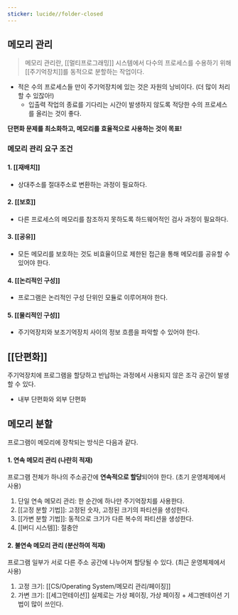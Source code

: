 ```yaml
---
sticker: lucide//folder-closed
---
```


## 메모리 관리

>메모리 관리란, [[멀티프로그래밍]] 시스템에서 다수의 프로세스를 수용하기 위해 [[주기억장치]]를 동적으로 분할하는 작업이다.
- 적은 수의 프로세스들 만이 주기억장치에 있는 것은 자원의 낭비이다. (더 많이 처리할 수 있잖아!)
	- 입출력 작업의 종료를 기다리는 시간이 발생하지 않도록 적당한 수의 프로세스를 올리는 것이 좋다.

**단편화 문제를 최소화하고, 메모리를 효율적으로 사용하는 것이 목표!**


### 메모리 관리 요구 조건

#### 1. [[재배치]]
- 상대주소를 절대주소로 변환하는 과정이 필요하다.

#### 2. [[보호]]
- 다른 프로세스의 메모리를 참조하지 못하도록 하드웨어적인 검사 과정이 필요하다.

#### 3. [[공유]]
- 모든 메모리를 보호하는 것도 비효율이므로 제한된 접근을 통해 메모리를 공유할 수 있어야 한다.

#### 4. [[논리적인 구성]]
- 프로그램은 논리적인 구성 단위인 모듈로 이루어져야 한다.

#### 5. [[물리적인 구성]]
- 주기억장치와 보조기억장치 사이의 정보 흐름을 파악할 수 있어야 한다.


## [[단편화]]

주기억장치에 프로그램을 할당하고 반납하는 과정에서 사용되지 않은 조각 공간이 발생할 수 있다.
- 내부 단편화와 외부 단편화


## 메모리 분할

프로그램이 메모리에 장착되는 방식은 다음과 같다.

#### 1. 연속 메모리 관리 (나란히 적재)

프로그램 전체가 하나의 주소공간에 **연속적으로 할당**되어야 한다. (초기 운영체제에서 사용)
1. 단일 연속 메모리 관리: 한 순간에 하나만 주기억장치를 사용한다.
2. [[고정 분할 기법]]: 고정된 숫자, 고정된 크기의 파티션을 생성한다.
3. [[가변 분할 기법]]: 동적으로 크기가 다른 복수의 파티션을 생성한다.
4. [[버디 시스템]]: 절충안

#### 2. 불연속 메모리 관리 (분산하여 적재)

프로그램 일부가 서로 다른 주소 공간에 나누어져 할당될 수 있다. (최근 운영체제에서 사용)
1. 고정 크기: [[CS/Operating System/메모리 관리/페이징]]
2. 가변 크기: [[세그먼테이션]]
실제로는 가상 페이징, 가상 페이징 + 세그멘테이션 기법이 많이 쓰인다.

